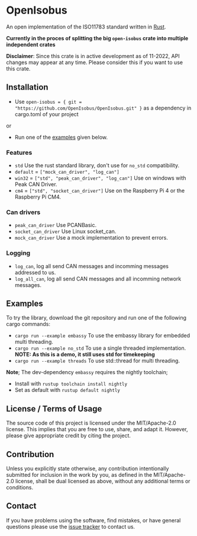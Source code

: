# OpenIsobus

An open implementation of the ISO11783 standard written in [Rust](https://www.rust-lang.org/).

**Currently in the proces of splitting the big `open-isobus` crate into multiple independent crates**

**Disclaimer**: Since this crate is in active development as of 11-2022, API changes may appear at any time. Please consider this if you want to use this crate.

## Installation

- Use `open-isobus = { git = "https://github.com/OpenIsobus/OpenIsobus.git" }` as a dependency in cargo.toml of your project

or

- Run one of the [examples](#examples) given below.

### Features
- `std` Use the rust standard library, don't use for `no_std` compatibility.
- `default` = `["mock_can_driver", "log_can"]`
- `win32` = `["std", "peak_can_driver", "log_can"]` Use on windows with Peak CAN Driver.
- `cm4` = `["std", "socket_can_driver"]` Use on the Raspberry Pi 4 or the Raspberry Pi CM4.
### Can drivers
- `peak_can_driver` Use PCANBasic.
- `socket_can_driver` Use Linux socket_can.
- `mock_can_driver` Use a mock implementation to prevent errors.
### Logging
- `log_can`, log all send CAN messages and incomming messages addressed to us.
- `log_all_can`, log all send CAN messages and all incomming network messages.

## Examples
To try the library, download the git repository and run one of the following cargo commands:
- `cargo run --example embassy` To use the embassy library for embedded multi threading.
- `cargo run --example no_std` To use a single threaded implementation. **NOTE: As this is a demo, it still uses std for timekeeping**
- `cargo run --example threads` To use std::thread for multi threading.

**Note**; The dev-dependency `embassy` requires the nightly toolchain; 
- Install with `rustup toolchain install nightly`
- Set as default with `rustup default nightly`

## License / Terms of Usage

The source code of this project is licensed under the MIT/Apache-2.0 license. This implies that you are free to use, share, and adapt it. However, please give appropriate credit by citing the project.

## Contribution

Unless you explicitly state otherwise, any contribution intentionally submitted for inclusion in the work by you, as defined in the MIT/Apache-2.0 license, shall be dual licensed as above, without any additional terms or conditions.

## Contact

If you have problems using the software, find mistakes, or have general questions please use the [issue tracker](https://github.com/OpenIsobus/OpenIsobus/issues) to contact us.
